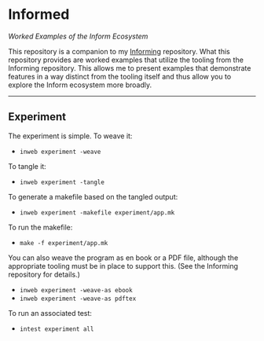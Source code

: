 # Informed

_Worked Examples of the Inform Ecosystem_

This repository is a companion to my [Informing](https://github.com/jeffnyman/informing) repository. What this repository provides are worked examples that utilize the tooling from the Informing repository. This allows me to present examples that demonstrate features in a way distinct from the tooling itself and thus allow you to explore the Inform ecosystem more broadly.

---

## Experiment

The experiment is simple. To weave it:

- `inweb experiment -weave`

To tangle it:

- `inweb experiment -tangle`

To generate a makefile based on the tangled output:

- `inweb experiment -makefile experiment/app.mk`

To run the makefile:

- `make -f experiment/app.mk`

You can also weave the program as en book or a PDF file, although the appropriate tooling must be in place to support this. (See the Informing repository for details.)

- `inweb experiment -weave-as ebook`
- `inweb experiment -weave-as pdftex`

To run an associated test:

- `intest experiment all`
